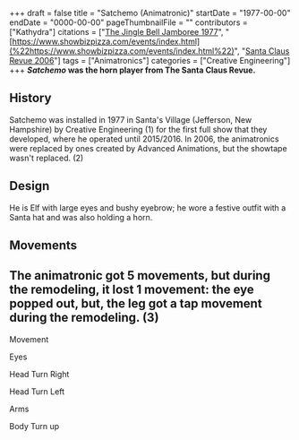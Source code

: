 +++
draft = false
title = "Satchemo (Animatronic)"
startDate = "1977-00-00"
endDate = "0000-00-00"
pageThumbnailFile = ""
contributors = ["Kathydra"]
citations = ["[The Jingle Bell Jamboree 1977](%22https://www.youtube.com/watch?v=P_xrIayIsV8%22)", "[https://www.showbizpizza.com/events/index.html](%22https://www.showbizpizza.com/events/index.html%22)", "[Santa Claus Revue 2006](%22https://www.youtube.com/watch?v=gXRLC910FQA%22)"]
tags = ["Animatronics"]
categories = ["Creative Engineering"]
+++
***Satchemo* was the horn player from The Santa Claus Revue.**

## History

Satchemo was installed in 1977 in Santa's Village (Jefferson, New Hampshire) by Creative Engineering (1) for the first full show that they developed, where he operated until 2015/2016. In 2006, the animatronics were replaced by ones created by Advanced Animations, but the showtape wasn't replaced. (2)

## Design

He is Elf with large eyes and bushy eyebrow; he wore a festive outfit with a Santa hat and was also holding a horn.

## Movements

## The animatronic got 5 movements, but during the remodeling, it lost 1 movement: the eye popped out, but, the leg got a tap movement during the remodeling. (3)

Movement

Eyes

Head Turn Right

Head Turn Left

Arms

Body Turn up
